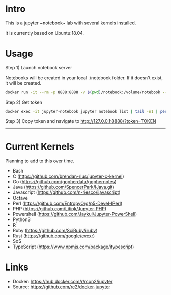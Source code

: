# Intro

This is a jupyter ~notebook~ lab with several kernels installed.

It is currently based on Ubuntu:18.04.

# Usage

Step 1) Launch notebook server

Notebooks will be created in your local ./notebook folder. If it doesn't exist, it will be created.

```bash
docker run -it --rm -p 8888:8888 -v $(pwd)/notebook:/volume/notebook --name jupyter-notebook rcon2/jupyter
```

Step 2) Get token

```bash
docker exec -it jupyter-notebook jupyter notebook list | tail -n1 | perl -pe 's,^.*?token=(.*?) ::.*,\1,'
```

Step 3) Copy token and navigate to http://127.0.0.1:8888/?token=TOKEN


---

# Current Kernels

Planning to add to this over time.

- Bash
- C (https://github.com/brendan-rius/jupyter-c-kernel)
- Go (https://github.com/gopherdata/gophernotes)
- Java (https://github.com/SpencerPark/IJava.git)
- Javascript (https://github.com/n-riesco/ijavascript)
- Octave
- Perl (https://github.com/EntropyOrg/p5-Devel-IPerl)
- PHP (https://github.com/Litipk/Jupyter-PHP)
- Powershell (https://github.com/Jaykul/Jupyter-PowerShell)
- Python3
- R
- Ruby (https://github.com/SciRuby/iruby)
- Rust (https://github.com/google/evcxr)
- SoS
- TypeScript (https://www.npmjs.com/package/itypescript)

# Links

- Docker: https://hub.docker.com/r/rcon2/jupyter
- Source: https://github.com/rc2/docker-jupyter
